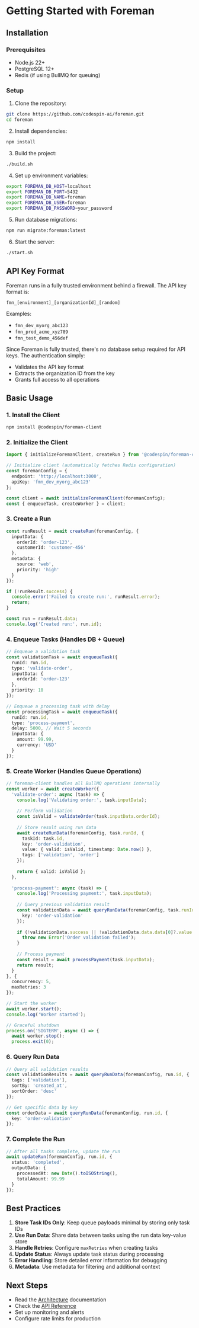 # Getting Started with Foreman

## Installation

### Prerequisites
- Node.js 22+
- PostgreSQL 12+
- Redis (if using BullMQ for queuing)

### Setup

1. Clone the repository:
```bash
git clone https://github.com/codespin-ai/foreman.git
cd foreman
```

2. Install dependencies:
```bash
npm install
```

3. Build the project:
```bash
./build.sh
```

4. Set up environment variables:
```bash
export FOREMAN_DB_HOST=localhost
export FOREMAN_DB_PORT=5432
export FOREMAN_DB_NAME=foreman
export FOREMAN_DB_USER=foreman
export FOREMAN_DB_PASSWORD=your_password
```

5. Run database migrations:
```bash
npm run migrate:foreman:latest
```

6. Start the server:
```bash
./start.sh
```

## API Key Format

Foreman runs in a fully trusted environment behind a firewall. The API key format is:

```
fmn_[environment]_[organizationId]_[random]
```

Examples:
- `fmn_dev_myorg_abc123`
- `fmn_prod_acme_xyz789`
- `fmn_test_demo_456def`

Since Foreman is fully trusted, there's no database setup required for API keys. The authentication simply:
- Validates the API key format
- Extracts the organization ID from the key
- Grants full access to all operations

## Basic Usage

### 1. Install the Client

```bash
npm install @codespin/foreman-client
```

### 2. Initialize the Client

```typescript
import { initializeForemanClient, createRun } from '@codespin/foreman-client';

// Initialize client (automatically fetches Redis configuration)
const foremanConfig = {
  endpoint: 'http://localhost:3000',
  apiKey: 'fmn_dev_myorg_abc123'
};

const client = await initializeForemanClient(foremanConfig);
const { enqueueTask, createWorker } = client;
```

### 3. Create a Run

```typescript
const runResult = await createRun(foremanConfig, {
  inputData: {
    orderId: 'order-123',
    customerId: 'customer-456'
  },
  metadata: {
    source: 'web',
    priority: 'high'
  }
});

if (!runResult.success) {
  console.error('Failed to create run:', runResult.error);
  return;
}

const run = runResult.data;
console.log('Created run:', run.id);
```

### 4. Enqueue Tasks (Handles DB + Queue)

```typescript
// Enqueue a validation task
const validationTask = await enqueueTask({
  runId: run.id,
  type: 'validate-order',
  inputData: {
    orderId: 'order-123'
  },
  priority: 10
});

// Enqueue a processing task with delay
const processingTask = await enqueueTask({
  runId: run.id,
  type: 'process-payment',
  delay: 5000, // Wait 5 seconds
  inputData: {
    amount: 99.99,
    currency: 'USD'
  }
});
```

### 5. Create Worker (Handles Queue Operations)

```typescript
// foreman-client handles all BullMQ operations internally
const worker = await createWorker({
  'validate-order': async (task) => {
    console.log('Validating order:', task.inputData);
    
    // Perform validation
    const isValid = validateOrder(task.inputData.orderId);
    
    // Store result using run data
    await createRunData(foremanConfig, task.runId, {
      taskId: task.id,
      key: 'order-validation',
      value: { valid: isValid, timestamp: Date.now() },
      tags: ['validation', 'order']
    });
    
    return { valid: isValid };
  },
  
  'process-payment': async (task) => {
    console.log('Processing payment:', task.inputData);
    
    // Query previous validation result
    const validationData = await queryRunData(foremanConfig, task.runId, {
      key: 'order-validation'
    });
    
    if (!validationData.success || !validationData.data.data[0]?.value.valid) {
      throw new Error('Order validation failed');
    }
    
    // Process payment
    const result = await processPayment(task.inputData);
    return result;
  }
}, {
  concurrency: 5,
  maxRetries: 3
});

// Start the worker
await worker.start();
console.log('Worker started');

// Graceful shutdown
process.on('SIGTERM', async () => {
  await worker.stop();
  process.exit(0);
```

### 6. Query Run Data

```typescript
// Query all validation results
const validationResults = await queryRunData(foremanConfig, run.id, {
  tags: ['validation'],
  sortBy: 'created_at',
  sortOrder: 'desc'
});

// Get specific data by key
const orderData = await queryRunData(foremanConfig, run.id, {
  key: 'order-validation'
});
```

### 7. Complete the Run

```typescript
// After all tasks complete, update the run
await updateRun(foremanConfig, run.id, {
  status: 'completed',
  outputData: {
    processedAt: new Date().toISOString(),
    totalAmount: 99.99
  }
});
```

## Best Practices

1. **Store Task IDs Only**: Keep queue payloads minimal by storing only task IDs
2. **Use Run Data**: Share data between tasks using the run data key-value store
3. **Handle Retries**: Configure `maxRetries` when creating tasks
4. **Update Status**: Always update task status during processing
5. **Error Handling**: Store detailed error information for debugging
6. **Metadata**: Use metadata for filtering and additional context

## Next Steps

- Read the [Architecture](architecture.md) documentation
- Check the [API Reference](api-reference.md)
- Set up monitoring and alerts
- Configure rate limits for production